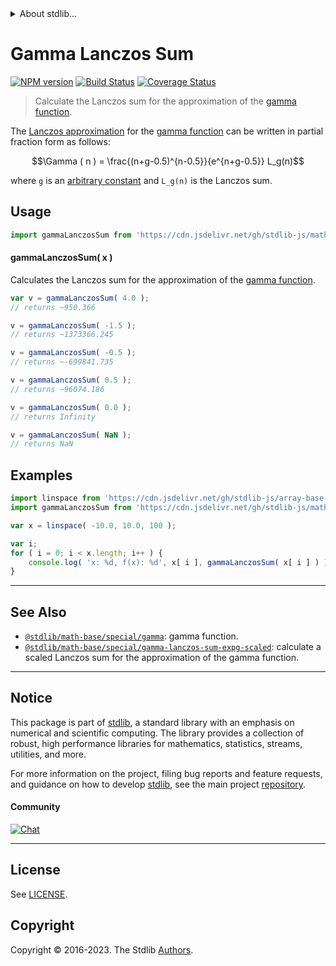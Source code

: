 <!--

@license Apache-2.0

Copyright (c) 2018 The Stdlib Authors.

Licensed under the Apache License, Version 2.0 (the "License");
you may not use this file except in compliance with the License.
You may obtain a copy of the License at

   http://www.apache.org/licenses/LICENSE-2.0

Unless required by applicable law or agreed to in writing, software
distributed under the License is distributed on an "AS IS" BASIS,
WITHOUT WARRANTIES OR CONDITIONS OF ANY KIND, either express or implied.
See the License for the specific language governing permissions and
limitations under the License.

-->


<details>
  <summary>
    About stdlib...
  </summary>
  <p>We believe in a future in which the web is a preferred environment for numerical computation. To help realize this future, we've built stdlib. stdlib is a standard library, with an emphasis on numerical and scientific computation, written in JavaScript (and C) for execution in browsers and in Node.js.</p>
  <p>The library is fully decomposable, being architected in such a way that you can swap out and mix and match APIs and functionality to cater to your exact preferences and use cases.</p>
  <p>When you use stdlib, you can be absolutely certain that you are using the most thorough, rigorous, well-written, studied, documented, tested, measured, and high-quality code out there.</p>
  <p>To join us in bringing numerical computing to the web, get started by checking us out on <a href="https://github.com/stdlib-js/stdlib">GitHub</a>, and please consider <a href="https://opencollective.com/stdlib">financially supporting stdlib</a>. We greatly appreciate your continued support!</p>
</details>

# Gamma Lanczos Sum

[![NPM version][npm-image]][npm-url] [![Build Status][test-image]][test-url] [![Coverage Status][coverage-image]][coverage-url] <!-- [![dependencies][dependencies-image]][dependencies-url] -->

> Calculate the Lanczos sum for the approximation of the [gamma function][gamma-function].

<section class="intro">

The [Lanczos approximation][lanczos-approximation] for the [gamma function][gamma-function] can be written in partial fraction form as follows:

<!-- <equation class="equation" label="eq:lanczos_approximation" align="center" raw="\Gamma ( n ) = \frac{(n+g-0.5)^{n-0.5}}{e^{n+g-0.5}} L_g(n)" alt="Lanczos approximation for gamma function."> -->

```math
\Gamma ( n ) = \frac{(n+g-0.5)^{n-0.5}}{e^{n+g-0.5}} L_g(n)
```

<!-- <div class="equation" align="center" data-raw-text="\Gamma ( n ) = \frac{(n+g-0.5)^{n-0.5}}{e^{n+g-0.5}} L_g(n)" data-equation="eq:lanczos_approximation">
    <img src="https://cdn.jsdelivr.net/gh/stdlib-js/stdlib@bb29798906e119fcb2af99e94b60407a270c9b32/lib/node_modules/@stdlib/math/base/special/gamma-lanczos-sum/docs/img/equation_lanczos_approximation.svg" alt="Lanczos approximation for gamma function.">
    <br>
</div> -->

<!-- </equation> -->

where `g` is an [arbitrary constant][@stdlib/constants/float64/gamma-lanczos-g] and `L_g(n)` is the Lanczos sum.

</section>

<!-- /.intro -->



<section class="usage">

## Usage

```javascript
import gammaLanczosSum from 'https://cdn.jsdelivr.net/gh/stdlib-js/math-base-special-gamma-lanczos-sum@v0.1.0-deno/mod.js';
```

#### gammaLanczosSum( x )

Calculates the Lanczos sum for the approximation of the [gamma function][gamma-function].

```javascript
var v = gammaLanczosSum( 4.0 );
// returns ~950.366

v = gammaLanczosSum( -1.5 );
// returns ~1373366.245

v = gammaLanczosSum( -0.5 );
// returns ~-699841.735

v = gammaLanczosSum( 0.5 );
// returns ~96074.186

v = gammaLanczosSum( 0.0 );
// returns Infinity

v = gammaLanczosSum( NaN );
// returns NaN
```

</section>

<!-- /.usage -->

<section class="examples">

## Examples

<!-- eslint no-undef: "error" -->

```javascript
import linspace from 'https://cdn.jsdelivr.net/gh/stdlib-js/array-base-linspace@deno/mod.js';
import gammaLanczosSum from 'https://cdn.jsdelivr.net/gh/stdlib-js/math-base-special-gamma-lanczos-sum@v0.1.0-deno/mod.js';

var x = linspace( -10.0, 10.0, 100 );

var i;
for ( i = 0; i < x.length; i++ ) {
    console.log( 'x: %d, f(x): %d', x[ i ], gammaLanczosSum( x[ i ] ) );
}
```

</section>

<!-- /.examples -->

<!-- Section for related `stdlib` packages. Do not manually edit this section, as it is automatically populated. -->

<section class="related">

* * *

## See Also

-   <span class="package-name">[`@stdlib/math-base/special/gamma`][@stdlib/math/base/special/gamma]</span><span class="delimiter">: </span><span class="description">gamma function.</span>
-   <span class="package-name">[`@stdlib/math-base/special/gamma-lanczos-sum-expg-scaled`][@stdlib/math/base/special/gamma-lanczos-sum-expg-scaled]</span><span class="delimiter">: </span><span class="description">calculate a scaled Lanczos sum for the approximation of the gamma function.</span>

</section>

<!-- /.related -->

<!-- Section for all links. Make sure to keep an empty line after the `section` element and another before the `/section` close. -->


<section class="main-repo" >

* * *

## Notice

This package is part of [stdlib][stdlib], a standard library with an emphasis on numerical and scientific computing. The library provides a collection of robust, high performance libraries for mathematics, statistics, streams, utilities, and more.

For more information on the project, filing bug reports and feature requests, and guidance on how to develop [stdlib][stdlib], see the main project [repository][stdlib].

#### Community

[![Chat][chat-image]][chat-url]

---

## License

See [LICENSE][stdlib-license].


## Copyright

Copyright &copy; 2016-2023. The Stdlib [Authors][stdlib-authors].

</section>

<!-- /.stdlib -->

<!-- Section for all links. Make sure to keep an empty line after the `section` element and another before the `/section` close. -->

<section class="links">

[npm-image]: http://img.shields.io/npm/v/@stdlib/math-base-special-gamma-lanczos-sum.svg
[npm-url]: https://npmjs.org/package/@stdlib/math-base-special-gamma-lanczos-sum

[test-image]: https://github.com/stdlib-js/math-base-special-gamma-lanczos-sum/actions/workflows/test.yml/badge.svg?branch=v0.1.0
[test-url]: https://github.com/stdlib-js/math-base-special-gamma-lanczos-sum/actions/workflows/test.yml?query=branch:v0.1.0

[coverage-image]: https://img.shields.io/codecov/c/github/stdlib-js/math-base-special-gamma-lanczos-sum/main.svg
[coverage-url]: https://codecov.io/github/stdlib-js/math-base-special-gamma-lanczos-sum?branch=main

<!--

[dependencies-image]: https://img.shields.io/david/stdlib-js/math-base-special-gamma-lanczos-sum.svg
[dependencies-url]: https://david-dm.org/stdlib-js/math-base-special-gamma-lanczos-sum/main

-->

[chat-image]: https://img.shields.io/gitter/room/stdlib-js/stdlib.svg
[chat-url]: https://app.gitter.im/#/room/#stdlib-js_stdlib:gitter.im

[stdlib]: https://github.com/stdlib-js/stdlib

[stdlib-authors]: https://github.com/stdlib-js/stdlib/graphs/contributors

[umd]: https://github.com/umdjs/umd
[es-module]: https://developer.mozilla.org/en-US/docs/Web/JavaScript/Guide/Modules

[deno-url]: https://github.com/stdlib-js/math-base-special-gamma-lanczos-sum/tree/deno
[umd-url]: https://github.com/stdlib-js/math-base-special-gamma-lanczos-sum/tree/umd
[esm-url]: https://github.com/stdlib-js/math-base-special-gamma-lanczos-sum/tree/esm
[branches-url]: https://github.com/stdlib-js/math-base-special-gamma-lanczos-sum/blob/main/branches.md

[stdlib-license]: https://raw.githubusercontent.com/stdlib-js/math-base-special-gamma-lanczos-sum/main/LICENSE

[@stdlib/constants/float64/gamma-lanczos-g]: https://github.com/stdlib-js/constants-float64-gamma-lanczos-g/tree/deno

[gamma-function]: https://en.wikipedia.org/wiki/Gamma_function

[lanczos-approximation]: https://en.wikipedia.org/wiki/Lanczos_approximation

<!-- <related-links> -->

[@stdlib/math/base/special/gamma]: https://github.com/stdlib-js/math-base-special-gamma/tree/deno

[@stdlib/math/base/special/gamma-lanczos-sum-expg-scaled]: https://github.com/stdlib-js/math-base-special-gamma-lanczos-sum-expg-scaled/tree/deno

<!-- </related-links> -->

</section>

<!-- /.links -->
